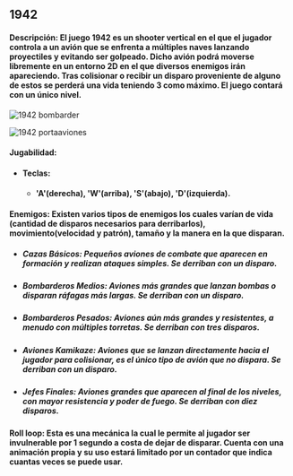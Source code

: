 ## 1942

#### Descripción: El juego 1942 es un shooter vertical en el que el jugador controla a un avión que se enfrenta a múltiples naves lanzando proyectiles y evitando ser golpeado. Dicho avión podrá moverse libremente en un entorno 2D en el que diversos enemigos irán apareciendo. Tras colisionar o recibir un disparo proveniente de alguno de estos se perderá una vida teniendo 3 como máximo. El juego contará con un único nivel.

![1942 bombarder](https://github.com/user-attachments/assets/71bae849-a0b5-4481-a7dc-7896d3a2b0ef)

![1942 portaaviones](https://github.com/user-attachments/assets/f074f188-1e64-4af3-bc86-3da016e327e7)
#### Jugabilidad: 
* #### Teclas:
  * #### 'A'(derecha), 'W'(arriba), 'S'(abajo), 'D'(izquierda).
#### Enemigos: Existen varios tipos de enemigos los cuales varían de vida (cantidad de disparos necesarios para derribarlos), movimiento(velocidad y patrón), tamaño y la manera en la que disparan.
* ##### Cazas Básicos: Pequeños aviones de combate que aparecen en formación y realizan ataques simples. Se derriban con un disparo.
* ##### Bombarderos Medios: Aviones más grandes que lanzan bombas o disparan ráfagas más largas. Se derriban con un disparo.
* ##### Bombarderos Pesados: Aviones aún más grandes y resistentes, a menudo con múltiples torretas. Se derriban con tres disparos.
* ##### Aviones Kamikaze: Aviones que se lanzan directamente hacia el jugador para colisionar, es el único tipo de avión que no dispara. Se derriban con un disparo.
* ##### Jefes Finales: Aviones grandes que aparecen al final de los niveles, con mayor resistencia y poder de fuego. Se derriban con diez disparos.

#### Roll loop: Esta es una mecánica la cual le permite al jugador ser invulnerable por 1 segundo a costa de dejar de disparar. Cuenta con una animación propia y su uso estará limitado por un contador que indica cuantas veces se puede usar.
